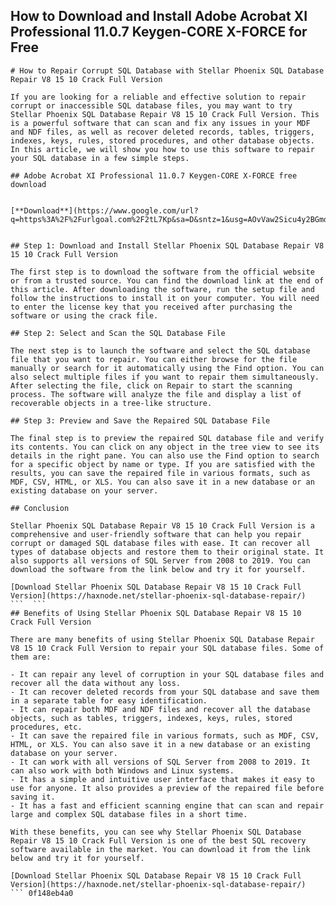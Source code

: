 ## How to Download and Install Adobe Acrobat XI Professional 11.0.7 Keygen-CORE X-FORCE for Free

  ``` 
# How to Repair Corrupt SQL Database with Stellar Phoenix SQL Database Repair V8 15 10 Crack Full Version
 
If you are looking for a reliable and effective solution to repair corrupt or inaccessible SQL database files, you may want to try Stellar Phoenix SQL Database Repair V8 15 10 Crack Full Version. This is a powerful software that can scan and fix any issues in your MDF and NDF files, as well as recover deleted records, tables, triggers, indexes, keys, rules, stored procedures, and other database objects. In this article, we will show you how to use this software to repair your SQL database in a few simple steps.
 
## Adobe Acrobat XI Professional 11.0.7 Keygen-CORE X-FORCE free download


[**Download**](https://www.google.com/url?q=https%3A%2F%2Furlgoal.com%2F2tL7Kp&sa=D&sntz=1&usg=AOvVaw2Sicu4y2BGmdTBuo8ZG5TV)

 
## Step 1: Download and Install Stellar Phoenix SQL Database Repair V8 15 10 Crack Full Version
 
The first step is to download the software from the official website or from a trusted source. You can find the download link at the end of this article. After downloading the software, run the setup file and follow the instructions to install it on your computer. You will need to enter the license key that you received after purchasing the software or using the crack file.
 
## Step 2: Select and Scan the SQL Database File
 
The next step is to launch the software and select the SQL database file that you want to repair. You can either browse for the file manually or search for it automatically using the Find option. You can also select multiple files if you want to repair them simultaneously. After selecting the file, click on Repair to start the scanning process. The software will analyze the file and display a list of recoverable objects in a tree-like structure.
 
## Step 3: Preview and Save the Repaired SQL Database File
 
The final step is to preview the repaired SQL database file and verify its contents. You can click on any object in the tree view to see its details in the right pane. You can also use the Find option to search for a specific object by name or type. If you are satisfied with the results, you can save the repaired file in various formats, such as MDF, CSV, HTML, or XLS. You can also save it in a new database or an existing database on your server.
 
## Conclusion
 
Stellar Phoenix SQL Database Repair V8 15 10 Crack Full Version is a comprehensive and user-friendly software that can help you repair corrupt or damaged SQL database files with ease. It can recover all types of database objects and restore them to their original state. It also supports all versions of SQL Server from 2008 to 2019. You can download the software from the link below and try it for yourself.
 
[Download Stellar Phoenix SQL Database Repair V8 15 10 Crack Full Version](https://haxnode.net/stellar-phoenix-sql-database-repair/)
 ```  ``` 
## Benefits of Using Stellar Phoenix SQL Database Repair V8 15 10 Crack Full Version
 
There are many benefits of using Stellar Phoenix SQL Database Repair V8 15 10 Crack Full Version to repair your SQL database files. Some of them are:
 
- It can repair any level of corruption in your SQL database files and recover all the data without any loss.
- It can recover deleted records from your SQL database and save them in a separate table for easy identification.
- It can repair both MDF and NDF files and recover all the database objects, such as tables, triggers, indexes, keys, rules, stored procedures, etc.
- It can save the repaired file in various formats, such as MDF, CSV, HTML, or XLS. You can also save it in a new database or an existing database on your server.
- It can work with all versions of SQL Server from 2008 to 2019. It can also work with both Windows and Linux systems.
- It has a simple and intuitive user interface that makes it easy to use for anyone. It also provides a preview of the repaired file before saving it.
- It has a fast and efficient scanning engine that can scan and repair large and complex SQL database files in a short time.

With these benefits, you can see why Stellar Phoenix SQL Database Repair V8 15 10 Crack Full Version is one of the best SQL recovery software available in the market. You can download it from the link below and try it for yourself.
 
[Download Stellar Phoenix SQL Database Repair V8 15 10 Crack Full Version](https://haxnode.net/stellar-phoenix-sql-database-repair/)
 ``` 0f148eb4a0
